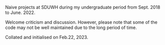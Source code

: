 Naive projects at SDUWH during my undergraduate period from Sept. 2018 to June. 2022.

Welcome criticism and discussion. However, please note that some of the code may not be well maintained due to the long period of time.

Collated and initialised on Feb.22, 2023.
